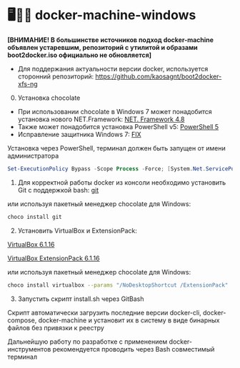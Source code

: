 # 🖥️🍫🐳 docker-machine-windows

**\[ВНИМАНИЕ! В большинстве источников подход docker-machine объявлен устаревшим, репозиторий с утилитой и образами boot2docker.iso официально не обновляется\]**

- Для поддержания актуальности версии docker, используется сторонний репозиторий: https://github.com/kaosagnt/boot2docker-xfs-ng

0. Установка chocolate 

* При использовании chocolate в Windows 7 может понадобится установка нового NET.Framework: [NET. Framework 4.8](https://support.microsoft.com/ru-ru/help/4503548/microsoft-net-framework-4-8-offline-installer-for-windows)
* Также может понадобится установка PowerShell v5: [PowerShell 5](https://www.microsoft.com/en-us/download/details.aspx?id=54616)
* Исправление защитника Windows 7: [FIX](http://download.microsoft.com/download/F/2/2/F22D5FDB-59CD-4275-8C95-1BE17BF70B21/WindowsUpdateDiagnostic.diagcab)

Установка через PowerShell, терминал должен быть запущен от имени администратора

```ps1
Set-ExecutionPolicy Bypass -Scope Process -Force; [System.Net.ServicePointManager]::SecurityProtocol = [System.Net.ServicePointManager]::SecurityProtocol -bor 3072; iex ((New-Object System.Net.WebClient).DownloadString('https://chocolatey.org/install.ps1'))
```

1. Для корректной работы docker из консоли необходимо установить Git с поддержкой bash:
[git](http://git-scm.com/download/win)

или используя пакетный менеджер сhocolate для Windows:

```sh
choco install git
```

2. Установить VirtualBox и ExtensionPack: 

[VirtualBox 6.1.16](https://download.virtualbox.org/virtualbox/6.1.16/VirtualBox-6.1.16-140961-Win.exe)

[VirtualBox ExtensionPack 6.1.16](https://download.virtualbox.org/virtualbox/6.1.16/Oracle_VM_VirtualBox_Extension_Pack-6.1.16.vbox-extpack)

или используя пакетный менеджер сhocolate для Windows:

```sh
choco install virtualbox --params "/NoDesktopShortcut /ExtensionPack"
```

3. Запустить скрипт install.sh через GitBash

Скрипт автоматически загрузить последние версии docker-cli, docker-compose, docker-machine и установит их в систему в виде бинарных файлов без привязки к реестру
   
Дальнейшую работу по разработке с применением docker-инструментов рекомендуется проводить через Bash совместимый терминал
